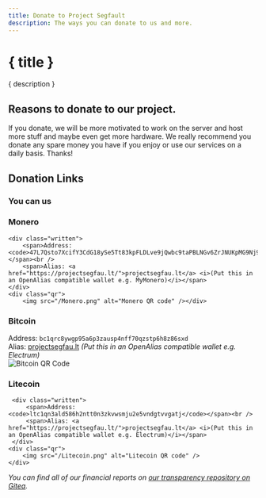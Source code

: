 ```yaml
---
title: Donate to Project Segfault
description: The ways you can donate to us and more.
---
```


# { title }

{ description }

## Reasons to donate to our project.

If you donate, we will be more motivated to work on the server and host more stuff and maybe even get more hardware. We really recommend you donate any spare money you have if you enjoy or use our services on a daily basis. Thanks!

## Donation Links

### You can us

<h3>Monero</h3>

<div class="crypto">

    <div class="written">
        <span>Address: <code>47L7Qsto7XcifY3CdG18ySe5Tt83kpFLDLve9jQwbc9taPBLNGv6ZrJNUKpMG9Nj9zHgCZ4FQMSyt75e8Jvx12JFLtJyFdA</code></span><br />
        <span>Alias: <a href="https://projectsegfau.lt/">projectsegfau.lt</a> <i>(Put this in an OpenAlias compatible wallet e.g. MyMonero)</i></span>
    </div>
	<div class="qr">
	    <img src="/Monero.png" alt="Monero QR code" /></div>
</div>
<h3>Bitcoin</h3>
<div class="crypto">

   <div class="written">
         <span>Address: <code>bc1qrc8ywgp95a6p3zausp4nff70qzstp6h8z86sxd</code></span><br />            
         <span>Alias: <a href="https://projectsegfau.lt/">projectsegfau.lt</a> <i>(Put this in an OpenAlias compatible wallet e.g. Electrum)</i></span>
     </div>
   <div class="qr">
   	<img src="/Bitcoin.png" alt ="Bitcoin QR Code">
   </div>

</div>
<h3>Litecoin</h3>
<div class="crypto">

     <div class="written">
         <span>Address: <code>ltc1qn3ald586h2ntt0n3zkvwsmju2e5vndgtvvgatj</code></span><br />            
         <span>Alias: <a href="https://projectsegfau.lt/">projectsegfau.lt</a> <i>(Put this in an OpenAlias compatible wallet e.g. Electrum)</i></span>
     </div> 
    <div class="qr">
        <img src="/Litecoin.png" alt="Litecoin QR code" />
    </div>
</div>



_You can find all of our financial reports on [our transparency repository on Gitea](https://git.projectsegfau.lt/ProjectSegfault/transparency/)._

<style>
    .crypto {
        display: block;
        flex-direction: row;
        align-items: center;
        gap: 8px;
        word-wrap: break-word;
    }

    @media screen and (max-width: 1004px) {
        .monero {
            flex-direction: column;
            align-items: initial;
        }
    }

</style>
